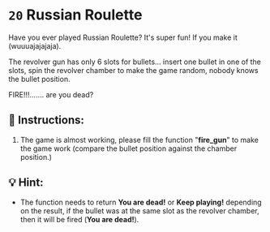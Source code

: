 # `20` Russian Roulette

Have you ever played Russian Roulette? It's super fun! If you make it (wuuuajajajaja).

The revolver gun has only 6 slots for bullets... insert one bullet in one of the slots,
spin the revolver chamber to make the game random, nobody knows the bullet position.

FIRE!!!....... are you dead?


## 📝 Instructions:
1. The game is almost working, please fill the function "**fire_gun**" to make the game work
(compare the bullet position against the chamber position.)


## 💡 Hint:

- The function needs to return **You are dead!** or **Keep playing!** depending on the result, if the bullet was
at the same slot as the revolver chamber, then it will be fired (**You are dead!**).
